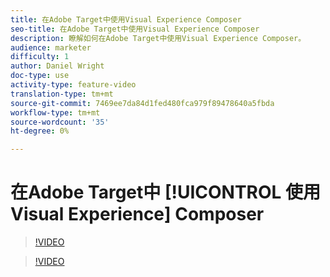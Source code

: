 ```yaml
---
title: 在Adobe Target中使用Visual Experience Composer
seo-title: 在Adobe Target中使用Visual Experience Composer
description: 瞭解如何在Adobe Target中使用Visual Experience Composer。
audience: marketer
difficulty: 1
author: Daniel Wright
doc-type: use
activity-type: feature-video
translation-type: tm+mt
source-git-commit: 7469ee7da84d1fed480fca979f89478640a5fbda
workflow-type: tm+mt
source-wordcount: '35'
ht-degree: 0%

---
```



# 在Adobe Target中 [!UICONTROL 使用Visual Experience] Composer

>[!VIDEO](https://video.tv.adobe.com/v/17399/?quality=12)

>[!VIDEO](https://video.tv.adobe.com/v/17401/?quality=12)
